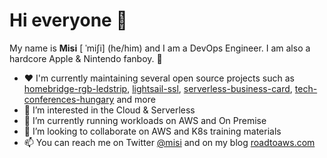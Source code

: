 # Hi everyone 👋

My name is **Misi** [ ˈmiʃi] (he/him) and I am a DevOps Engineer. I am also a hardcore Apple & Nintendo fanboy. 🤠

- ❤️ I'm currently maintaining several open source projects such as [homebridge-rgb-ledstrip](https://github.com/suhajda3/homebridge-rgb-ledstrip), [lightsail-ssl](https://github.com/suhajda3/lightsail-ssl), [serverless-business-card](https://github.com/suhajda3/serverless-business-card), [tech-conferences-hungary](https://github.com/suhajda3/tech-conferences-hungary) and more
- 👀 I’m interested in the Cloud & Serverless
- 🌱 I’m currently running workloads on AWS and On Premise
- 💞️ I’m looking to collaborate on AWS and K8s training materials
- 📫 You can reach me on Twitter [@misi](https://twitter.com/misi) and on my blog [roadtoaws.com](https://roadtoaws.com/)

<!---
suhajda3/suhajda3 is a ✨ special ✨ repository because its `README.md` (this file) appears on your GitHub profile.
You can click the Preview link to take a look at your changes.
--->
